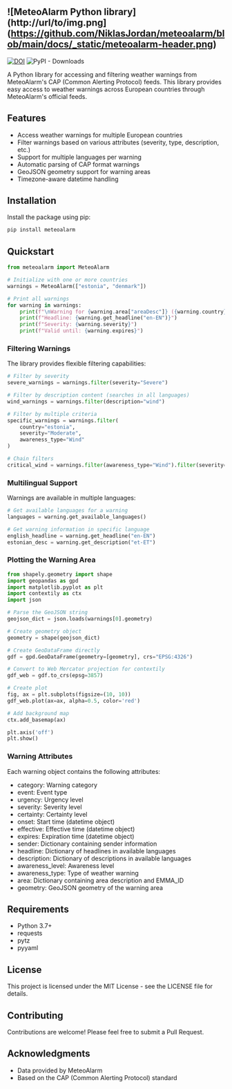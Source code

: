 ![MeteoAlarm Python library](http://url/to/img.png](https://github.com/NiklasJordan/meteoalarm/blob/main/docs/_static/meteoalarm-header.png)
---

[![DOI](https://zenodo.org/badge/DOI/10.5281/zenodo.14885078.svg)](https://doi.org/10.5281/zenodo.14885078) ![PyPI - Downloads](https://img.shields.io/pypi/dm/meteoalarm?label=PyPI%20Downloads&labelColor=blue&color=black&link=https%3A%2F%2Fpypi.org%2Fproject%2Fmeteoalarm%2F)

A Python library for accessing and filtering weather warnings from MeteoAlarm's CAP (Common Alerting Protocol) feeds. This library provides easy access to weather warnings across European countries through MeteoAlarm's official feeds.

## Features

- Access weather warnings for multiple European countries
- Filter warnings based on various attributes (severity, type, description, etc.)
- Support for multiple languages per warning
- Automatic parsing of CAP format warnings
- GeoJSON geometry support for warning areas
- Timezone-aware datetime handling

## Installation

Install the package using pip:

```bash
pip install meteoalarm
```

## Quickstart

```python
from meteoalarm import MeteoAlarm

# Initialize with one or more countries
warnings = MeteoAlarm(["estonia", "denmark"])

# Print all warnings
for warning in warnings:
    print(f"\nWarning for {warning.area["areaDesc"]} ({warning.country}):")
    print(f"Headline: {warning.get_headline("en-EN")}")
    print(f"Severity: {warning.severity}")
    print(f"Valid until: {warning.expires}")
```

### Filtering Warnings

The library provides flexible filtering capabilities:

```python
# Filter by severity
severe_warnings = warnings.filter(severity="Severe")

# Filter by description content (searches in all languages)
wind_warnings = warnings.filter(description="wind")

# Filter by multiple criteria
specific_warnings = warnings.filter(
    country="estonia",
    severity="Moderate",
    awareness_type="Wind"
)

# Chain filters
critical_wind = warnings.filter(awareness_type="Wind").filter(severity="Severe")
```

### Multilingual Support

Warnings are available in multiple languages:

```python
# Get available languages for a warning
languages = warning.get_available_languages()

# Get warning information in specific language
english_headline = warning.get_headline("en-EN")
estonian_desc = warning.get_description("et-ET")
```

### Plotting the Warning Area

```python
from shapely.geometry import shape
import geopandas as gpd
import matplotlib.pyplot as plt
import contextily as ctx
import json

# Parse the GeoJSON string
geojson_dict = json.loads(warnings[0].geometry)

# Create geometry object
geometry = shape(geojson_dict)

# Create GeoDataFrame directly
gdf = gpd.GeoDataFrame(geometry=[geometry], crs="EPSG:4326")

# Convert to Web Mercator projection for contextily
gdf_web = gdf.to_crs(epsg=3857)

# Create plot
fig, ax = plt.subplots(figsize=(10, 10))
gdf_web.plot(ax=ax, alpha=0.5, color='red')

# Add background map
ctx.add_basemap(ax)

plt.axis('off')
plt.show()
```

### Warning Attributes
Each warning object contains the following attributes:

- category: Warning category
- event: Event type
- urgency: Urgency level
- severity: Severity level
- certainty: Certainty level
- onset: Start time (datetime object)
- effective: Effective time (datetime object)
- expires: Expiration time (datetime object)
- sender: Dictionary containing sender information
- headline: Dictionary of headlines in available languages
- description: Dictionary of descriptions in available languages
- awareness_level: Awareness level
- awareness_type: Type of weather warning
- area: Dictionary containing area description and EMMA_ID
- geometry: GeoJSON geometry of the warning area

## Requirements
- Python 3.7+
- requests
- pytz
- pyyaml

## License
This project is licensed under the MIT License - see the LICENSE file for details.

## Contributing
Contributions are welcome! Please feel free to submit a Pull Request.

## Acknowledgments
- Data provided by MeteoAlarm
- Based on the CAP (Common Alerting Protocol) standard
